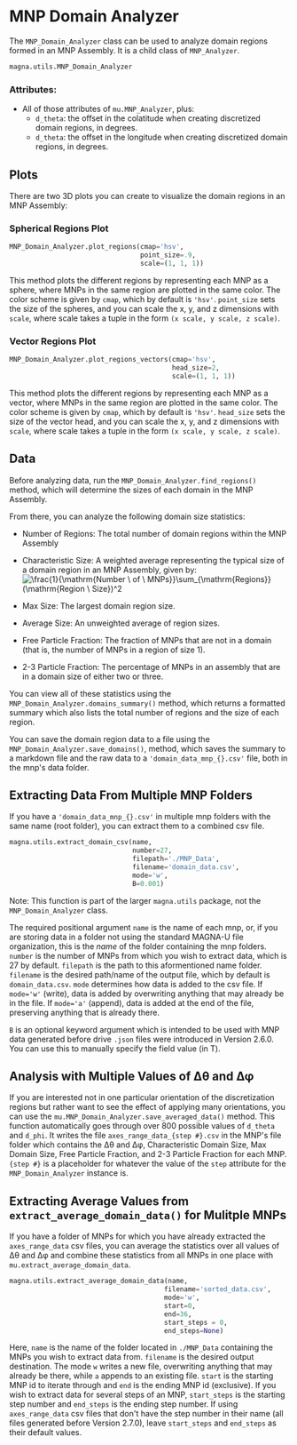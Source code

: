 # MNP Domain Analyzer

The `MNP_Domain_Analyzer` class can be used to analyze domain regions formed in an MNP
Assembly. It is a child class of `MNP_Analyzer`.

```python
magna.utils.MNP_Domain_Analyzer
```
### Attributes:
 - All of those attributes of `mu.MNP_Analyzer`, plus:
     - `d_theta`: the offset in the colatitude when creating discretized domain regions, in degrees.
     - `d_theta`: the offset in the longitude when creating discretized domain regions, in degrees.

## Plots
There are two 3D plots you can create to visualize the domain regions in an MNP
Assembly:

### Spherical Regions Plot
```python
MNP_Domain_Analyzer.plot_regions(cmap='hsv', 
                                 point_size=.9, 
                                 scale=(1, 1, 1))
```
This method plots the different regions by representing each MNP as a sphere,
where MNPs in the same region are plotted in the same color. The color scheme
is given by `cmap`, which by default is `'hsv'`.  `point_size` sets the size
of the spheres, and you can scale the x, y, and z dimensions with `scale`, where
scale takes a tuple in the form `(x scale, y scale, z scale)`.

### Vector Regions Plot
```python
MNP_Domain_Analyzer.plot_regions_vectors(cmap='hsv', 
                                         head_size=2, 
                                         scale=(1, 1, 1))
```
This method plots the different regions by representing each MNP as a vector,
where MNPs in the same region are plotted in the same color. The color scheme
is given by `cmap`, which by default is `'hsv'`.  `head_size` sets the size
of the vector head, and you can scale the x, y, and z dimensions with `scale`, where
scale takes a tuple in the form `(x scale, y scale, z scale)`.

## Data
Before analyzing data, run the `MNP_Domain_Analyzer.find_regions()` method,
which will determine the sizes of each domain in the MNP Assembly.

From there, you can analyze the following domain size statistics:

- Number of Regions: The total number of domain regions within the MNP Assembly
- Characteristic Size: A weighted average representing the typical size of a domain
region in an MNP Assembly, given by:     
   <img src="https://latex.codecogs.com/gif.latex?\frac{1}{\mathrm{Number&space;\&space;of&space;\&space;MNPs}}\sum_{\mathrm{Regions}}(\mathrm{Region&space;\&space;Size})^2" title="\frac{1}{\mathrm{Number \ of \ MNPs}}\sum_{\mathrm{Regions}}(\mathrm{Region \ Size})^2" />

- Max Size: The largest domain region size.
- Average Size: An unweighted average of region sizes.
- Free Particle Fraction: The fraction of MNPs that are not in a domain (that is,
  the number of MNPs in a region of size 1).
- 2-3 Particle Fraction: The percentage of MNPs in an assembly that are in a domain size of either two or three.
  
You can view all of these statistics using the `MNP_Domain_Analyzer.domains_summary()` method,
which returns a formatted summary which also lists the total number of regions and
the size of each region.

You can save the domain region data to a file using the `MNP_Domain_Analyzer.save_domains()`,
method, which saves the summary to a markdown file and the raw data to a
`'domain_data_mnp_{}.csv'` file, both in the mnp's data folder.

## Extracting Data From Multiple MNP Folders
If you have a `'domain_data_mnp_{}.csv'` in multiple mnp folders with the same
name (root folder), you can extract them to a combined csv file.
```python
magna.utils.extract_domain_csv(name,
                               number=27,                            
                               filepath='./MNP_Data', 
                               filename='domain_data.csv', 
                               mode='w', 
                               B=0.001)
```
Note: This function is part of the larger `magna.utils` package, not the `MNP_Domain_Analyzer` class.

The required positional argument `name` is the name of each mnp, or, if you
are storing data in a folder not using the standard MAGNA-U file organization,
this is the *name* of the folder containing the mnp folders. `number` is the number
of MNPs from which you wish to extract data, which is 27 by default. `filepath` is the
path to this aformentioned name folder. `filename` is the desired path/name of the
output file, which by default is `domain_data.csv`. `mode` determines how data
is added to the csv file. If `mode='w'` (write), data is added by overwriting
anything that may already be in the file. If `mode='a'` (append), data is added
at the end of the file, preserving anything that is already there.

`B` is an optional keyword argument which is intended to be used with MNP data generated before drive `.json` files were introduced in Version 2.6.0. You can use this to manually specify the field value (in T).

## Analysis with Multiple Values of &Delta;&theta; and &Delta;&phi;
If you are interested not in one particular orientation of the discretization regions but rather
want to see the effect of applying many orientations, you can use the 
`mu.MNP_Domain_Analyzer.save_averaged_data()` method. This function automatically goes through over
800 possible values of `d_theta` and `d_phi`. It writes the file `axes_range_data_{step #}.csv` in
the MNP's file folder which contains the &Delta;&theta; and &Delta;&phi;, Characteristic Domain Size, 
Max Domain Size, Free Particle Fraction, and 2-3 Particle Fraction for each MNP. `{step #}` is a placeholder for whatever the value of the `step` attribute for the `MNP_Domain_Analyzer` instance is.

## Extracting Average Values from `extract_average_domain_data()` for Mulitple MNPs
If you have a folder of MNPs for which you have already extracted the `axes_range_data` csv
files, you can average the statistics over all values of &Delta;&theta; and &Delta;&phi; and
combine these statistics from all MNPs in one place with `mu.extract_average_domain_data`.

```python
magna.utils.extract_average_domain_data(name, 
                                       filename='sorted_data.csv', 
                                       mode='w', 
                                       start=0, 
                                       end=36, 
                                       start_steps = 0, 
                                       end_steps=None)
```
Here, `name` is the name of the folder located in `./MNP_Data` containing the MNPs you wish to 
extract data from. `filename` is the desired output destination. The mode `w` writes a new file,
overwriting anything that may already be there, while `a` appends to an existing file. `start` 
is the starting MNP id to iterate through and `end` is the ending MNP id (exclusive).
If you wish to extract data for several steps of an MNP, `start_steps` is the starting step number and `end_steps` is the ending step number. If using `axes_range_data` csv files that don't have the step number in their name (all files generated before Version 2.7.0), leave `start_steps` and `end_steps` as their default values.